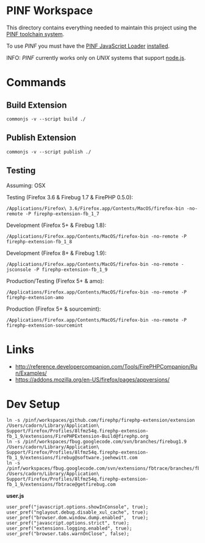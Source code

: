 PINF Workspace
==============

This directory contains everything needed to maintain this project using the
[PINF toolchain system](http://www.christophdorn.com/Research/#pinf).

To use *PINF* you must have the [PINF JavaScript Loader](https://github.com/pinf/loader-js) 
[installed](https://github.com/pinf/loader-js/blob/master/docs/Setup.md).

INFO: *PINF* currently works only on *UNIX* systems that support [node.js](http://nodejs.org/).


Commands
========

Build Extension
---------------

    commonjs -v --script build ./


Publish Extension
-----------------

    commonjs -v --script publish ./


Testing
-------

Assuming: OSX

Testing (Firefox 3.6 & Firebug 1.7 & FirePHP 0.5.0):

    /Applications/Firefox\ 3.6/Firefox.app/Contents/MacOS/firefox-bin -no-remote -P firephp-extension-fb_1_7

Development (Firefox 5+ & Firebug 1.8):

    /Applications/Firefox.app/Contents/MacOS/firefox-bin -no-remote -P firephp-extension-fb_1_8

Development (Firefox 8+ & Firebug 1.9):

    /Applications/Firefox.app/Contents/MacOS/firefox-bin -no-remote -jsconsole -P firephp-extension-fb_1_9

Production/Testing (Firefox 5+ & amo):
    
    /Applications/Firefox.app/Contents/MacOS/firefox-bin -no-remote -P firephp-extension-amo

Production (Firefox 5+ & sourcemint):
    
    /Applications/Firefox.app/Contents/MacOS/firefox-bin -no-remote -P firephp-extension-sourcemint


Links
=====

  * http://reference.developercompanion.com/Tools/FirePHPCompanion/Run/Examples/
  * https://addons.mozilla.org/en-US/firefox/pages/appversions/

  
Dev Setup
=========

    ln -s /pinf/workspaces/github.com/firephp/firephp-extension/extension /Users/cadorn/Library/Application\ Support/Firefox/Profiles/8lfmz54q.firephp-extension-fb_1_9/extensions/FirePHPExtension-Build@firephp.org
    ln -s /pinf/workspaces/fbug.googlecode.com/svn/branches/firebug1.9 /Users/cadorn/Library/Application\ Support/Firefox/Profiles/8lfmz54q.firephp-extension-fb_1_9/extensions/firebug@software.joehewitt.com
    ln -s /pinf/workspaces/fbug.googlecode.com/svn/extensions/fbtrace/branches/fbtrace1.9 /Users/cadorn/Library/Application\ Support/Firefox/Profiles/8lfmz54q.firephp-extension-fb_1_9/extensions/fbtrace@getfirebug.com

**user.js**

    user_pref("javascript.options.showInConsole", true);
    user_pref("nglayout.debug.disable_xul_cache", true);
    user_pref("browser.dom.window.dump.enabled",  true);
    user_pref("javascript.options.strict", true);
    user_pref("extensions.logging.enabled", true);
    user_pref("browser.tabs.warnOnClose", false);
